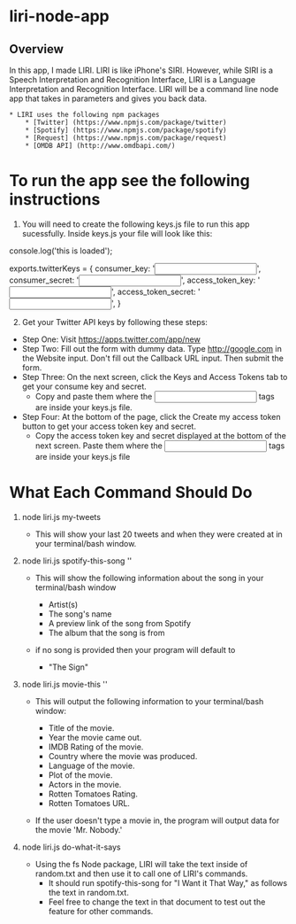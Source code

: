 # liri-node-app

## Overview

In this app, I made LIRI. LIRI is like iPhone's SIRI. However, while SIRI is a Speech Interpretation and Recognition Interface, LIRI is a Language Interpretation and Recognition Interface. LIRI will be a command line node app that takes in parameters and gives you back data.

	* LIRI uses the following npm packages
		* [Twitter] (https://www.npmjs.com/package/twitter)
		* [Spotify] (https://www.npmjs.com/package/spotify)
		* [Request] (https://www.npmjs.com/package/request)
		* [OMDB API] (http://www.omdbapi.com/)

# To run the app see the following instructions
1. You will need to create the following keys.js file to run this app sucessfully. Inside keys.js your file will look like this:

console.log('this is loaded');

exports.twitterKeys = {
  consumer_key: '<input here>',
  consumer_secret: '<input here>',
  access_token_key: '<input here>',
  access_token_secret: '<input here>',
}

2. Get your Twitter API keys by following these steps:

* Step One: Visit https://apps.twitter.com/app/new
* Step Two: Fill out the form with dummy data. Type http://google.com in the Website input. Don't fill out the Callback URL input. Then submit the form.
* Step Three: On the next screen, click the Keys and Access Tokens tab to get your consume key and secret.
	* Copy and paste them where the <input here> tags are inside your keys.js file.
* Step Four: At the bottom of the page, click the Create my access token button to get your access token key and secret.
	* Copy the access token key and secret displayed at the bottom of the next screen. Paste them where the <input here> tags are inside your keys.js file

# What Each Command Should Do
1. node liri.js my-tweets

	* This will show your last 20 tweets and when they were created at in your terminal/bash window.
2. node liri.js spotify-this-song '<song name here>'

	* This will show the following information about the song in your terminal/bash window

		* Artist(s)
		* The song's name
		* A preview link of the song from Spotify
		* The album that the song is from
	* if no song is provided then your program will default to
		* "The Sign"
3. node liri.js movie-this '<movie name here>'

	* This will output the following information to your terminal/bash window:

		* Title of the movie.
		* Year the movie came out.
		* IMDB Rating of the movie.
		* Country where the movie was produced.
		* Language of the movie.
		* Plot of the movie.
		* Actors in the movie.
		* Rotten Tomatoes Rating.
		* Rotten Tomatoes URL.
	* If the user doesn't type a movie in, the program will output data for the movie 'Mr. Nobody.'

4. node liri.js do-what-it-says
 
 	* Using the fs Node package, LIRI will take the text inside of random.txt and then use it to call one of LIRI's commands.
		* It should run spotify-this-song for "I Want it That Way," as follows the text in random.txt.
		* Feel free to change the text in that document to test out the feature for other commands.